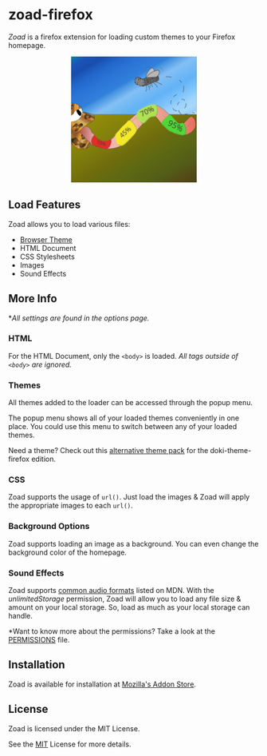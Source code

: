 
# zoad-firefox
*Zoad* is a firefox extension for loading custom themes to your Firefox homepage.

<p align="center"><img width="50%" src="./zoad-logo.svg" alt="Zoad Logo"/></p>

## Load Features
Zoad allows you to load various files:
- [Browser Theme](https://developer.mozilla.org/en-US/docs/Mozilla/Add-ons/WebExtensions/manifest.json/theme)
- HTML Document
- CSS Stylesheets
- Images
- Sound Effects

## More Info
**All settings are found in the options page.*

### HTML
For the HTML Document, only the `<body>` is loaded. *All tags outside of `<body>` are ignored.*

### Themes
All themes added to the loader can be accessed through the popup menu. 

The popup menu shows all of your loaded themes conveniently in one place. You could use this menu to switch between any of your loaded themes.

Need a theme? Check out this [alternative theme pack](https://github.com/ZimCodes/doki-theme-firefox/tree/alt-themes) for the doki-theme-firefox edition. 

### CSS

Zoad supports the usage of `url()`. Just load the images & Zoad will apply the appropriate images to each `url()`.

### Background Options

Zoad supports loading an image as a background. You can even change the background color of the homepage.

### Sound Effects

Zoad supports [common audio formats](https://developer.mozilla.org/en-US/docs/Web/Media/Formats/Containers) listed on MDN. With the _unlimitedStorage_ permission, Zoad will allow you to load any file size & amount on your local storage. So, load as much as your local storage can handle.

*Want to know more about the permissions? Take a look at the [PERMISSIONS](https://github.com/ZimCodes/zoad-firefox/blob/main/PERMISSION.md) file.

## Installation 
Zoad is available for installation at [Mozilla's Addon Store](https://addons.mozilla.org/en-US/firefox/addon/zoad-custom-loader).

## License
Zoad is licensed under the MIT License.

See the [MIT](https://github.com/ZimCodes/zoad-firefox/blob/main/LICENSE) License for more details.
